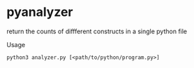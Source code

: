 # pyanalyzer
return the counts of diffferent constructs in a single python file

Usage
```
python3 analyzer.py [<path/to/python/program.py>]
```
